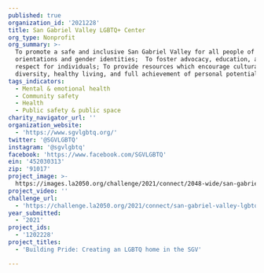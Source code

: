 ```yaml
---
published: true
organization_id: '2021228'
title: San Gabriel Valley LGBTQ+ Center
org_type: Nonprofit
org_summary: >-
  To promote a safe and inclusive San Gabriel Valley for all people of all
  orientations and gender identities; ​ To foster advocacy, education, and
  respect for individuals; To provide resources which encourage cultural
  diversity, healthy living, and full achievement of personal potential
tags_indicators:
  - Mental & emotional health
  - Community safety
  - Health
  - Public safety & public space
charity_navigator_url: ''
organization_website:
  - 'https://www.sgvlgbtq.org/'
twitter: '@SGVLGBTQ'
instagram: '@sgvlgbtq'
facebook: 'https://www.facebook.com/SGVLGBTQ'
ein: '452030313'
zip: '91017'
project_image: >-
  https://images.la2050.org/challenge/2021/connect/2048-wide/san-gabriel-valley-lgbtq-center.jpg
project_video: ''
challenge_url:
  - 'https://challenge.la2050.org/2021/connect/san-gabriel-valley-lgbtq-center/'
year_submitted:
  - '2021'
project_ids:
  - '1202228'
project_titles:
  - 'Building Pride: Creating an LGBTQ home in the SGV'

---
```

